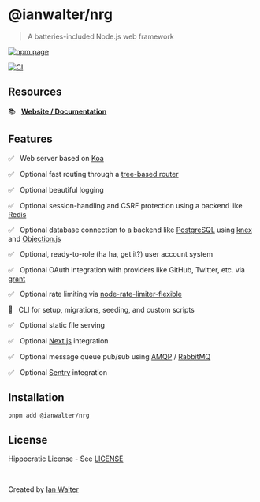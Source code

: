 # @ianwalter/nrg
> A batteries-included Node.js web framework


[![npm page][npmImage]][npmUrl]

[![CI][ciImage]][ciUrl]

## Resources

📚 &nbsp; **[Website / Documentation][nrgUrl]**

## Features

✅ &nbsp; Web server based on [Koa][koaUrl]

✅ &nbsp; Optional fast routing through a [tree-based router][nrgRouterUrl]

✅ &nbsp; Optional beautiful logging

✅ &nbsp; Optional session-handling and CSRF protection using a backend like
          [Redis][redisUrl]

✅ &nbsp; Optional database connection to a backend like
          [PostgreSQL][postgresUrl] using [knex][knexUrl] and
          [Objection.js][objectionUrl]

✅ &nbsp; Optional, ready-to-role (ha ha, get it?) user account system

✅ &nbsp; Optional OAuth integration with providers like GitHub, Twitter, etc.
          via [grant][grantUrl]

✅ &nbsp; Optional rate limiting via [node-rate-limiter-flexible][rlfUrl]

🚧 &nbsp; CLI for setup, migrations, seeding, and custom scripts

✅ &nbsp; Optional static file serving

✅ &nbsp; Optional [Next.js][nextUrl] integration

✅ &nbsp; Optional message queue pub/sub using [AMQP][amqpUrl] /
          [RabbitMQ][rabbitmqUrl]

✅ &nbsp; Optional [Sentry][sentryUrl] integration

## Installation

```console
pnpm add @ianwalter/nrg
```

## License

Hippocratic License - See [LICENSE][licenseUrl]

&nbsp;

Created by [Ian Walter](https://ianwalter.dev)

[npmImage]: https://img.shields.io/npm/v/@ianwalter/nrg.svg
[npmUrl]: https://www.npmjs.com/package/@ianwalter/nrg
[ciImage]: https://github.com/ianwalter/nrg/workflows/CI/badge.svg
[ciUrl]: https://github.com/ianwalter/nrg/actions
[nrgUrl]: https://nrg.ianwalter.dev
[koaUrl]: https://koajs.com/
[nrgRouterUrl]: https://github.com/ianwalter/nrg/blob/main/packages/nrg-router#readme
[redisUrl]: https://redis.io/
[postgresUrl]: https://www.postgresql.org/
[knexUrl]: https://knexjs.org/
[objectionUrl]: https://vincit.github.io/objection.js/
[grantUrl]: https://github.com/simov/grant
[rlfUrl]: https://github.com/animir/node-rate-limiter-flexible
[nextUrl]: https://nextjs.org
[amqpUrl]: https://github.com/squaremo/amqp.node
[rabbitmqUrl]: https://www.rabbitmq.com/
[sentryUrl]: https://sentry.io
[licenseUrl]: https://github.com/ianwalter/nrg/blob/main/LICENSE
